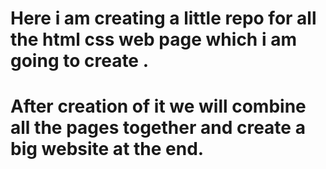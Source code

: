 # Here i am creating a little repo for all the html css web page which i am going to create .
# After creation of it we will combine all the pages together and create a big website at the end.
